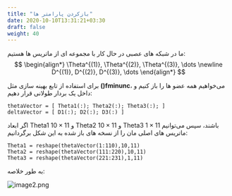 ```yaml
---
title: "بازکردن پارامتر ها"
date: 2020-10-10T13:31:21+03:30
draft: false
weight: 40
---
```


ما در شبکه های عصبی در حال کار با مجموعه ای از ماتریس ها هستیم:
$$
\begin{align*} \Theta^{(1)}, \Theta^{(2)}, \Theta^{(3)}, \dots \newline D^{(1)}, D^{(2)}, D^{(3)}, \dots \end{align*}
$$

برای استفاده از تابع بهینه سازی مثل **()fminunc**،
می‌خواهیم همه عضو ها را باز کنیم
و داخل یک بردار طولانی قرار دهیم:

<div align="left">

```
thetaVector = [ Theta1(:); Theta2(:); Theta3(:); ]
deltaVector = [ D1(:); D2(:); D3(:) ]
```

</div>

اگر ابعاد Theta1 $10 \times 11$ و Theta2 $10 \times 11$ و Theta3 $1 \times 11$ باشند،
سپس می‌توانیم ماتریس های اصلی مان را از نسخه های باز شده به این شکل برگردانیم:

<div align="left">

```
Theta1 = reshape(thetaVector(1:110),10,11)
Theta2 = reshape(thetaVector(111:220),10,11)
Theta3 = reshape(thetaVector(221:231),1,11)
```

</div>


به طور خلاصه:

![image2.png](../images/image2.png?width=40pc)
